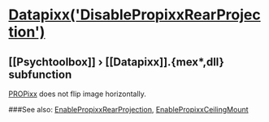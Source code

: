# [Datapixx('DisablePropixxRearProjection')](Datapixx-DisablePropixxRearProjection) 
## [[Psychtoolbox]] &#8250; [[Datapixx]].{mex*,dll} subfunction


[PROPixx](PROPixx) does not flip image horizontally.  
  


###See also:
[EnablePropixxRearProjection](Datapixx-EnablePropixxRearProjection), [EnablePropixxCeilingMount](Datapixx-EnablePropixxCeilingMount)
